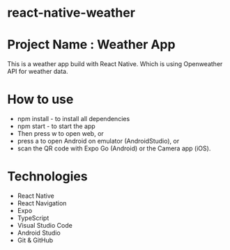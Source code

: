 # react-native-weather

# Project Name : Weather App

This is a weather app build with React Native. Which is using Openweather API for weather data.

# How to use

- npm install - to install all dependencies
- npm start - to start the app
- Then press w to open web, or
- press a to open Android on emulator (AndroidStudio), or
- scan the QR code with Expo Go (Android) or the Camera app (iOS).

# Technologies

- React Native
- React Navigation
- Expo
- TypeScript
- Visual Studio Code
- Android Studio
- Git & GitHub
